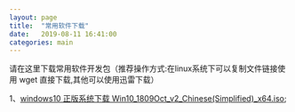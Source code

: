 ```yaml
---
layout: page
title:  "常用软件下载"
date:   2019-08-11 16:41:00
categories: main
---
```


请在这里下载常用软件开发包（推荐操作方式:在linux系统下可以复制文件链接使用 wget 直接下载,其他可以使用迅雷下载）


1、[windows10 正版系统下载 Win10_1809Oct_v2_Chinese(Simplified)_x64.iso][Win10_1809Oct_v2_Chinese(Simplified)_x64.iso];

[Win10_1809Oct_v2_Chinese(Simplified)_x64.iso]: http://218.95.137.107:9000/dhc-dmp/resource/Win10_1809Oct_v2_Chinese(Simplified)_x64.iso


